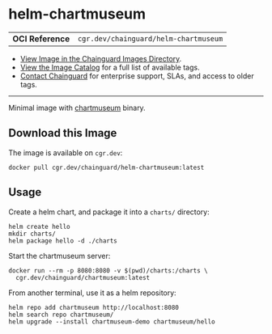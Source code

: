 <!--monopod:start-->
# helm-chartmuseum
| | |
| - | - |
| **OCI Reference** | `cgr.dev/chainguard/helm-chartmuseum` |


* [View Image in the Chainguard Images Directory](https://images.chainguard.dev/directory/image/helm-chartmuseum/overview).
* [View the Image Catalog](https://console.chainguard.dev/images/catalog) for a full list of available tags.
* [Contact Chainguard](https://www.chainguard.dev/chainguard-images) for enterprise support, SLAs, and access to older tags.

---
<!--monopod:end-->

<!--overview:start-->
Minimal image with [chartmuseum](https://github.com/helm/chartmuseum) binary.
<!--overview:end-->

<!--getting:start-->
## Download this Image
The image is available on `cgr.dev`:

```
docker pull cgr.dev/chainguard/helm-chartmuseum:latest
```
<!--getting:end-->

<!--body:start-->
## Usage

Create a helm chart, and package it into a `charts/` directory:

```
helm create hello
mkdir charts/
helm package hello -d ./charts
```

Start the chartmuseum server:

```
docker run --rm -p 8080:8080 -v $(pwd)/charts:/charts \
  cgr.dev/chainguard/chartmuseum:latest
```

From another terminal, use it as a helm repository:
```
helm repo add chartmuseum http://localhost:8080
helm search repo chartmuseum/
helm upgrade --install chartmuseum-demo chartmuseum/hello
```
<!--body:end-->
